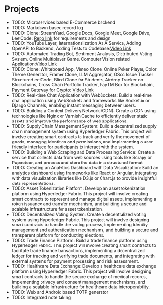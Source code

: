 # Projects

- TODO: Microservices based E-Commerce backend
- TODO: Markdown based record log
- TODO: Clone: StreamYard, Google Docs, Google Meet, Google Drive, LeetCode: [Repo link](https://github.com/hkirat/project-ideas-v2) for requirements and design
- TODO: YouTube Layer, Internationalization As A Service, Adding OpenAPI to Backend, Adding Tests to Codebase:[Video Link](https://www.youtube.com/watch?v=UYySvyc4M68)
- TODO: Automated Trading Bot, Sentiment Analysis, Distributed Voting System, Online Multiplayer Game, Computer Vision related Application:[Video Link](https://www.youtube.com/watch?v=V1hjSeSF4xg)
- TODO: Clone: Whiteboard App, Vimeo Clone, Online Poker Player, Color Theme Generator, Framer Clone, LLM Aggregator, GSoc Issue Tracker Structured eetCode, Blind Clone for Students, Airdrop Tracker on Blockchains, Cross Chain Portfolio Tracker, PayTM Box for Blockchain, Payment Gateway for Crypto: [Video Link](https://www.youtube.com/watch?v=P6hw2tsc_f4)
- TODO: Real-time Chat Application with WebSockets: Build a real-time chat application using WebSockets and frameworks like Socket.io or Django Channels, enabling instant messaging between users.
- TODO: Building a Content Delivery Network (CDN): Create a CDN using technologies like Nginx or Varnish Cache to efficiently deliver static assets and improve the performance of web applications.
- TODO: Supply Chain Management System: Build a decentralized supply chain management system using Hyperledger Fabric. This project will involve creating smart contracts to track and verify the movement of goods, managing identities and permissions, and implementing a user-friendly interface for participants to interact with the system.
- TODO: Building a Web Scraping and Data Processing Service: Create a service that collects data from web sources using tools like Scrapy or Puppeteer, and process and store the data in a structured format.
- TODO: Creating an Analytics Dashboard with Data Visualization: Build an analytics dashboard using frameworks like React or Angular, integrating with data visualization libraries like D3.js or Chart.js to provide insightful data representations.
- TODO: Asset Tokenization Platform: Develop an asset tokenization platform using Hyperledger Fabric. This project will involve creating smart contracts to represent and manage digital assets, implementing a token issuance and transfer mechanism, and building a secure and scalable infrastructure for asset tokenization.
- TODO: Decentralized Voting System: Create a decentralized voting system using Hyperledger Fabric. This project will involve designing smart contracts to handle the voting process, implementing identity management and authentication mechanisms, and building a secure and transparent platform for conducting elections.
- TODO: Trade Finance Platform: Build a trade finance platform using Hyperledger Fabric. This project will involve creating smart contracts to facilitate trade finance transactions, implementing a decentralized ledger for tracking and verifying trade documents, and integrating with external systems for payment processing and risk assessment.
- TODO: Healthcare Data Exchange: Develop a healthcare data exchange platform using Hyperledger Fabric. This project will involve designing smart contracts to handle the secure exchange of medical records, implementing privacy and consent management mechanisms, and building a scalable infrastructure for healthcare data interoperability.
- TODO: Web and Android based TOTP generator
- TODO: Integrated note taking
